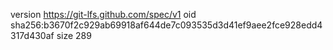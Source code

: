 version https://git-lfs.github.com/spec/v1
oid sha256:b3670f2c929ab69918af644de7c093535d3d41ef9aee2fce928edd4317d430af
size 289
